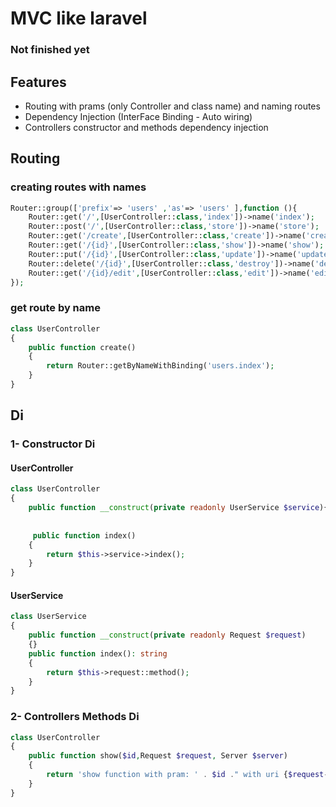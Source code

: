 # MVC like laravel
### Not finished yet

## Features
* Routing with prams (only Controller and class name) and naming routes
* Dependency Injection (InterFace Binding - Auto wiring)
* Controllers constructor and methods dependency injection

## Routing
### creating routes with names
```php
Router::group(['prefix'=> 'users' ,'as'=> 'users' ],function (){
    Router::get('/',[UserController::class,'index'])->name('index');
    Router::post('/',[UserController::class,'store'])->name('store');
    Router::get('/create',[UserController::class,'create'])->name('create')->middleware('working');
    Router::get('/{id}',[UserController::class,'show'])->name('show');
    Router::put('/{id}',[UserController::class,'update'])->name('update');
    Router::delete('/{id}',[UserController::class,'destroy'])->name('destroy');
    Router::get('/{id}/edit',[UserController::class,'edit'])->name('edit');
});
```
### get route by name 
```php
class UserController
{
    public function create()
    {
        return Router::getByNameWithBinding('users.index');
    }
}
```
## Di
### 1- Constructor Di
#### UserController
```php
class UserController
{
    public function __construct(private readonly UserService $service){}
    
    
     public function index()
    {
        return $this->service->index();
    }
}
```
#### UserService
```php
class UserService
{
    public function __construct(private readonly Request $request)
    {}
    public function index(): string
    {
        return $this->request::method();
    }
}
```
### 2- Controllers Methods Di
```php
class UserController
{
    public function show($id,Request $request, Server $server)
    {
        return 'show function with pram: ' . $id ." with uri {$request->uri()} " ;
    }
}
```
